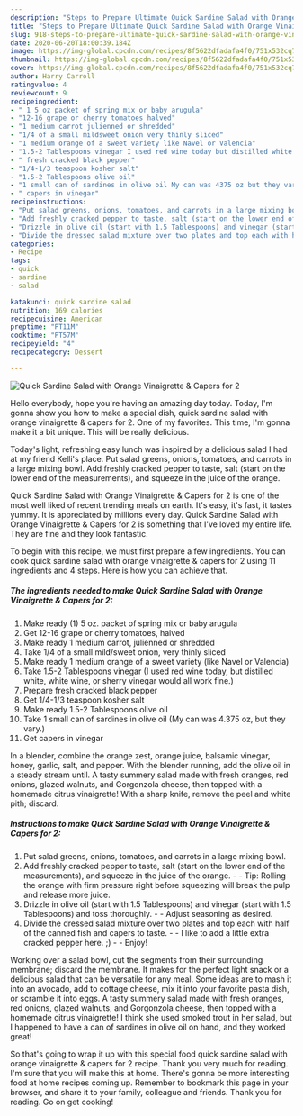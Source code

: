 ```yaml
---
description: "Steps to Prepare Ultimate Quick Sardine Salad with Orange Vinaigrette &amp;amp; Capers for 2"
title: "Steps to Prepare Ultimate Quick Sardine Salad with Orange Vinaigrette &amp;amp; Capers for 2"
slug: 918-steps-to-prepare-ultimate-quick-sardine-salad-with-orange-vinaigrette-and-amp-capers-for-2
date: 2020-06-20T18:00:39.184Z
image: https://img-global.cpcdn.com/recipes/8f5622dfadafa4f0/751x532cq70/quick-sardine-salad-with-orange-vinaigrette-capers-for-2-recipe-main-photo.jpg
thumbnail: https://img-global.cpcdn.com/recipes/8f5622dfadafa4f0/751x532cq70/quick-sardine-salad-with-orange-vinaigrette-capers-for-2-recipe-main-photo.jpg
cover: https://img-global.cpcdn.com/recipes/8f5622dfadafa4f0/751x532cq70/quick-sardine-salad-with-orange-vinaigrette-capers-for-2-recipe-main-photo.jpg
author: Harry Carroll
ratingvalue: 4
reviewcount: 9
recipeingredient:
- " 1 5 oz packet of spring mix or baby arugula"
- "12-16 grape or cherry tomatoes halved"
- "1 medium carrot julienned or shredded"
- "1/4 of a small mildsweet onion very thinly sliced"
- "1 medium orange of a sweet variety like Navel or Valencia"
- "1.5-2 Tablespoons vinegar I used red wine today but distilled white white wine or sherry vinegar would all work fine"
- " fresh cracked black pepper"
- "1/4-1/3 teaspoon kosher salt"
- "1.5-2 Tablespoons olive oil"
- "1 small can of sardines in olive oil My can was 4375 oz but they vary"
- " capers in vinegar"
recipeinstructions:
- "Put salad greens, onions, tomatoes, and carrots in a large mixing bowl."
- "Add freshly cracked pepper to taste, salt (start on the lower end of the measurements), and squeeze in the juice of the orange.   Tip: Rolling the orange with firm pressure right before squeezing will break the pulp and release more juice."
- "Drizzle in olive oil (start with 1.5 Tablespoons) and vinegar (start with 1.5 Tablespoons) and toss thoroughly.   Adjust seasoning as desired."
- "Divide the dressed salad mixture over two plates and top each with half of the canned fish and capers to taste.  I like to add a little extra cracked pepper here. ;)  Enjoy!"
categories:
- Recipe
tags:
- quick
- sardine
- salad

katakunci: quick sardine salad 
nutrition: 169 calories
recipecuisine: American
preptime: "PT11M"
cooktime: "PT57M"
recipeyield: "4"
recipecategory: Dessert

---
```



![Quick Sardine Salad with Orange Vinaigrette &amp; Capers for 2](https://img-global.cpcdn.com/recipes/8f5622dfadafa4f0/751x532cq70/quick-sardine-salad-with-orange-vinaigrette-capers-for-2-recipe-main-photo.jpg)

Hello everybody, hope you're having an amazing day today. Today, I'm gonna show you how to make a special dish, quick sardine salad with orange vinaigrette &amp; capers for 2. One of my favorites. This time, I'm gonna make it a bit unique. This will be really delicious.

Today&#39;s light, refreshing easy lunch was inspired by a delicious salad I had at my friend Kelli&#39;s place. Put salad greens, onions, tomatoes, and carrots in a large mixing bowl. Add freshly cracked pepper to taste, salt (start on the lower end of the measurements), and squeeze in the juice of the orange.

Quick Sardine Salad with Orange Vinaigrette &amp; Capers for 2 is one of the most well liked of recent trending meals on earth. It's easy, it's fast, it tastes yummy. It is appreciated by millions every day. Quick Sardine Salad with Orange Vinaigrette &amp; Capers for 2 is something that I've loved my entire life. They are fine and they look fantastic.


To begin with this recipe, we must first prepare a few ingredients. You can cook quick sardine salad with orange vinaigrette &amp; capers for 2 using 11 ingredients and 4 steps. Here is how you can achieve that.

<!--inarticleads1-->

##### The ingredients needed to make Quick Sardine Salad with Orange Vinaigrette &amp; Capers for 2:

1. Make ready  (1) 5 oz. packet of spring mix or baby arugula
1. Get 12-16 grape or cherry tomatoes, halved
1. Make ready 1 medium carrot, julienned or shredded
1. Take 1/4 of a small mild/sweet onion, very thinly sliced
1. Make ready 1 medium orange of a sweet variety (like Navel or Valencia)
1. Take 1.5-2 Tablespoons vinegar (I used red wine today, but distilled white, white wine, or sherry vinegar would all work fine.)
1. Prepare  fresh cracked black pepper
1. Get 1/4-1/3 teaspoon kosher salt
1. Make ready 1.5-2 Tablespoons olive oil
1. Take 1 small can of sardines in olive oil (My can was 4.375 oz, but they vary.)
1. Get  capers in vinegar


In a blender, combine the orange zest, orange juice, balsamic vinegar, honey, garlic, salt, and pepper. With the blender running, add the olive oil in a steady stream until. A tasty summery salad made with fresh oranges, red onions, glazed walnuts, and Gorgonzola cheese, then topped with a homemade citrus vinaigrette! With a sharp knife, remove the peel and white pith; discard. 

<!--inarticleads2-->

##### Instructions to make Quick Sardine Salad with Orange Vinaigrette &amp; Capers for 2:

1. Put salad greens, onions, tomatoes, and carrots in a large mixing bowl.
1. Add freshly cracked pepper to taste, salt (start on the lower end of the measurements), and squeeze in the juice of the orange.  -  - Tip: Rolling the orange with firm pressure right before squeezing will break the pulp and release more juice.
1. Drizzle in olive oil (start with 1.5 Tablespoons) and vinegar (start with 1.5 Tablespoons) and toss thoroughly.  -  - Adjust seasoning as desired.
1. Divide the dressed salad mixture over two plates and top each with half of the canned fish and capers to taste. -  - I like to add a little extra cracked pepper here. ;) -  - Enjoy!


Working over a salad bowl, cut the segments from their surrounding membrane; discard the membrane. It makes for the perfect light snack or a delicious salad that can be versatile for any meal. Some ideas are to mash it into an avocado, add to cottage cheese, mix it into your favorite pasta dish, or scramble it into eggs. A tasty summery salad made with fresh oranges, red onions, glazed walnuts, and Gorgonzola cheese, then topped with a homemade citrus vinaigrette! I think she used smoked trout in her salad, but I happened to have a can of sardines in olive oil on hand, and they worked great! 

So that's going to wrap it up with this special food quick sardine salad with orange vinaigrette &amp; capers for 2 recipe. Thank you very much for reading. I'm sure that you will make this at home. There's gonna be more interesting food at home recipes coming up. Remember to bookmark this page in your browser, and share it to your family, colleague and friends. Thank you for reading. Go on get cooking!
